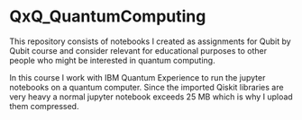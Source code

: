 # QxQ_QuantumComputing
This repository consists of notebooks I created as assignments for Qubit by Qubit course and consider relevant for educational purposes to other people who might be interested in quantum computing. 

In this course I work with IBM Quantum Experience to run the jupyter notebooks on a quantum computer.
Since the imported Qiskit libraries are very heavy a normal jupyter notebook exceeds 25 MB which is why I upload them compressed.

